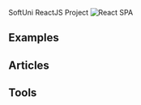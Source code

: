 SoftUni ReactJS Project 
![React SPA](https://i.ibb.co/hZfpn5g/Untitled.png)
## Examples


## Articles


## Tools
